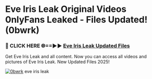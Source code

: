 # Eve Iris Leak Original Videos 0nlyFans Leaked - Files Updated! (0bwrk)

<h3>🔴 CLICK HERE 🌐==►► <a href="https://tinyurl.com/2jnfzry5" rel="nofollow">Eve Iris Leak Updated Files</a></h3>

Get Eve Iris Leak and all content. Now you can access all videos and pictures of Eve Iris Leak. New Updated Files 2025!

[![0bwrk](https://i.imgur.com/GyGTBgg.gif)](https://tinyurl.com/2jnfzry5)
eve iris leak